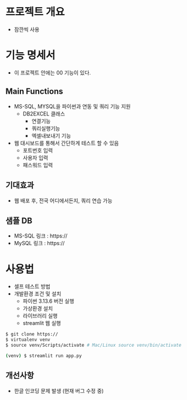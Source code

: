 # 프로젝트 개요
- 잠깐씩 사용

# 기능 명세서
- 이 프로젝트 안에는 00 기능이 있다.

## Main Functions
- MS-SQL, MYSQL을 파이썬과 연동 및 쿼리 기능 지원
    + DB2EXCEL 클래스
        - 연결기능
        - 쿼리실행기능
        - 엑셀내보내기 기능
- 웹 대시보드를 통해서 간단하게 테스트 할 수 있음
    + 포트번호 입력
    + 사용자 입력
    + 패스워드 입력

## 기대효과
- 웹 배포 후, 전국 어디에서든지, 쿼리 연습 가능

## 샘플 DB
- MS-SQL 링크 : https://
- MySQL 링크 : https://

# 사용법
- 셀프 테스트 방법
- 개발환경 조건 및 설치
    + 파이썬 3.13.6 버전 실행
    + 가상환경 설치
    + 라이브러리 실행
    + streamlit 웹 실행
```bash
$ git clone https://
$ virtualenv venv
$ source venv/Scripts/activate # Mac/Linux source venv/bin/activate

(venv) $ streamlit run app.py
```

## 개선사항
- 한글 인코딩 문제 발생 (현재 버그 수정 중)
